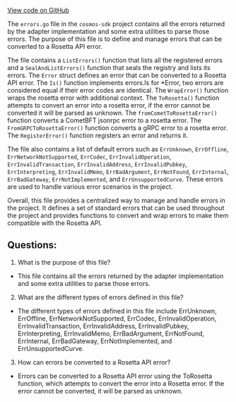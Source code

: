 [View code on GitHub](https://github.com/cosmos/cosmos-sdk/blob/main/tools/rosetta/lib/errors/errors.go)

The `errors.go` file in the `cosmos-sdk` project contains all the errors returned by the adapter implementation and some extra utilities to parse those errors. The purpose of this file is to define and manage errors that can be converted to a Rosetta API error. 

The file contains a `ListErrors()` function that lists all the registered errors and a `SealAndListErrors()` function that seals the registry and lists its errors. The `Error` struct defines an error that can be converted to a Rosetta API error. The `Is()` function implements errors.Is for *Error, two errors are considered equal if their error codes are identical. The `WrapError()` function wraps the rosetta error with additional context. The `ToRosetta()` function attempts to convert an error into a rosetta error, if the error cannot be converted it will be parsed as unknown. The `fromCometToRosettaError()` function converts a CometBFT jsonrpc error to a rosetta error. The `FromGRPCToRosettaError()` function converts a gRPC error to a rosetta error. The `RegisterError()` function registers an error and returns it.

The file also contains a list of default errors such as `ErrUnknown`, `ErrOffline`, `ErrNetworkNotSupported`, `ErrCodec`, `ErrInvalidOperation`, `ErrInvalidTransaction`, `ErrInvalidAddress`, `ErrInvalidPubkey`, `ErrInterpreting`, `ErrInvalidMemo`, `ErrBadArgument`, `ErrNotFound`, `ErrInternal`, `ErrBadGateway`, `ErrNotImplemented`, and `ErrUnsupportedCurve`. These errors are used to handle various error scenarios in the project.

Overall, this file provides a centralized way to manage and handle errors in the project. It defines a set of standard errors that can be used throughout the project and provides functions to convert and wrap errors to make them compatible with the Rosetta API.
## Questions: 
 1. What is the purpose of this file?
- This file contains all the errors returned by the adapter implementation and some extra utilities to parse those errors.

2. What are the different types of errors defined in this file?
- The different types of errors defined in this file include ErrUnknown, ErrOffline, ErrNetworkNotSupported, ErrCodec, ErrInvalidOperation, ErrInvalidTransaction, ErrInvalidAddress, ErrInvalidPubkey, ErrInterpreting, ErrInvalidMemo, ErrBadArgument, ErrNotFound, ErrInternal, ErrBadGateway, ErrNotImplemented, and ErrUnsupportedCurve.

3. How can errors be converted to a Rosetta API error?
- Errors can be converted to a Rosetta API error using the ToRosetta function, which attempts to convert the error into a Rosetta error. If the error cannot be converted, it will be parsed as unknown.